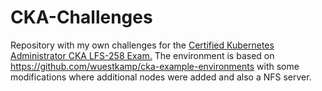 # CKA-Challenges
Repository with my own challenges for the [Certified Kubernetes Administrator CKA LFS-258 Exam.](https://training.linuxfoundation.org/certification/certified-kubernetes-administrator-cka/)
The environment is based on https://github.com/wuestkamp/cka-example-environments with some modifications where additional nodes were added and also a NFS server.
